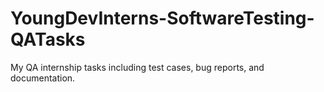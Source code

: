 # YoungDevInterns-SoftwareTesting-QATasks
My QA internship tasks including test cases, bug reports, and documentation.

